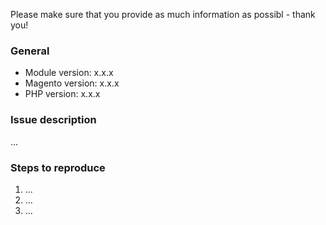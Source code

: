 Please make sure that you provide as much information as possibl - thank you!

### General

* Module version: x.x.x
* Magento version: x.x.x
* PHP version: x.x.x

### Issue description

...

### Steps to reproduce

1. ... 
2. ... 
3. ...
